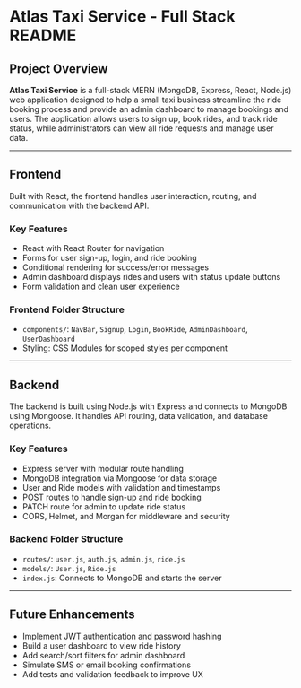 # Atlas Taxi Service - Full Stack README

## Project Overview

**Atlas Taxi Service** is a full-stack MERN (MongoDB, Express, React, Node.js) web application designed to help a small taxi business streamline the ride booking process and provide an admin dashboard to manage bookings and users. The application allows users to sign up, book rides, and track ride status, while administrators can view all ride requests and manage user data.

---

## Frontend

Built with React, the frontend handles user interaction, routing, and communication with the backend API.

### Key Features

- React with React Router for navigation
- Forms for user sign-up, login, and ride booking
- Conditional rendering for success/error messages
- Admin dashboard displays rides and users with status update buttons
- Form validation and clean user experience

### Frontend Folder Structure

- `components/`: `NavBar`, `Signup`, `Login`, `BookRide`, `AdminDashboard`, `UserDashboard`
- Styling: CSS Modules for scoped styles per component

---

## Backend

The backend is built using Node.js with Express and connects to MongoDB using Mongoose. It handles API routing, data validation, and database operations.

### Key Features

- Express server with modular route handling
- MongoDB integration via Mongoose for data storage
- User and Ride models with validation and timestamps
- POST routes to handle sign-up and ride booking
- PATCH route for admin to update ride status
- CORS, Helmet, and Morgan for middleware and security

### Backend Folder Structure

- `routes/`: `user.js`, `auth.js`, `admin.js`, `ride.js`
- `models/`: `User.js`, `Ride.js`
- `index.js`: Connects to MongoDB and starts the server

---

## Future Enhancements

- Implement JWT authentication and password hashing
- Build a user dashboard to view ride history
- Add search/sort filters for admin dashboard
- Simulate SMS or email booking confirmations
- Add tests and validation feedback to improve UX
